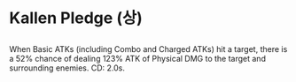 # Kallen Pledge (상)

##

When Basic ATKs (including Combo and Charged ATKs) hit a target, there is a 52% chance of dealing 123% ATK of Physical DMG to the target and surrounding enemies. CD: 2.0s.
